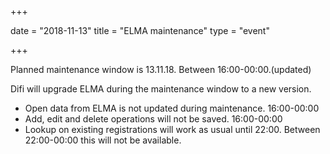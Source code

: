 +++

date = "2018-11-13"
title = "ELMA maintenance"
type = "event"

+++

Planned maintenance window is 13.11.18. Between 16:00-00:00.(updated)

Difi will upgrade ELMA during the maintenance window to a new version.

* Open data from ELMA is not updated during maintenance. 16:00-00:00
* Add, edit and delete operations will not be saved. 16:00-00:00
* Lookup on existing registrations will work as usual until 22:00. Between 22:00-00:00 this will not be available.
